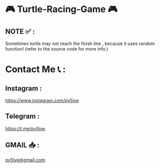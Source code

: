 # 🎮 Turtle-Racing-Game 🎮
## NOTE ✅ :
Sometimes turtle may not reach the finish line , because it uses random function! (refer to the source
code for more info.)

# Contact Me 📞 :
## Instagram :
https://www.instagram.com/py5ive




## Telegram :
https://t.me/py5ive

## GMAIL 📥 :
py5ive@gmail.com
